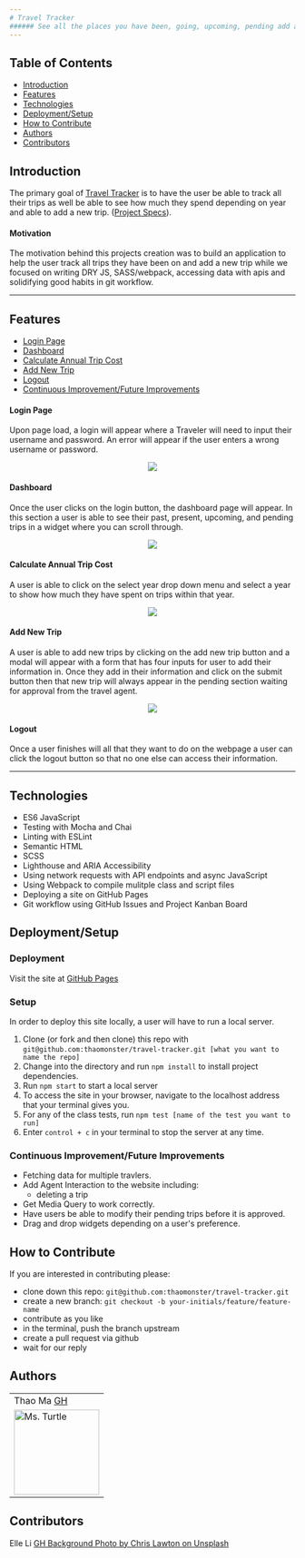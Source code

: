 ```yaml
---
# Travel Tracker
###### See all the places you have been, going, upcoming, pending add a new trip!
---
```

## Table of Contents
* [Introduction](#introduction)
* [Features](#features)
* [Technologies](#technologies)
* [Deployment/Setup](#deployment)
* [How to Contribute](#how-to-contibute)
* [Authors](#authors)
* [Contributors](#contributors)


## Introduction
The primary goal of [Travel Tracker](https://github.com/thaomonster/travel-tracker.git) is to have the user be able to track all their trips as well be able to see how much they spend depending on year and able to add a new trip. ([Project Specs](https://frontend.turing.io/projects/travel-tracker.html)).

#### Motivation
The motivation behind this projects creation was to build an application to help the user track all trips they have been on and add a new trip while we focused on writing DRY JS, SASS/webpack, accessing data with apis and solidifying good habits in git workflow.

---
## Features
* [Login Page](#login-page)
* [Dashboard](#dashboard)
* [Calculate Annual Trip Cost](#calculate-annual-trip-cost)
* [Add New Trip](#add-new-trip)
* [Logout](#logout)
* [Continuous Improvement/Future Improvements](#Continuous-Improvement/Future-Improvements)

#### Login Page
Upon page load, a login will appear where a Traveler will need to input their username and password. An error will appear if the user enters a wrong username or password.

<p align = "center">
<img src="https://media.giphy.com/media/VIkDWxDTrTsvOkSgyW/giphy.gif">
</p>

#### Dashboard
Once the user clicks on the login button, the dashboard page will appear. In this section a user is able to see their past, present, upcoming, and pending trips in a widget where you can scroll through.

<p align = "center">
<img src="https://media.giphy.com/media/esc0pD89RJchK6wpKm/giphy.gif">
</p>

#### Calculate Annual Trip Cost
A user is able to click on the select year drop down menu and select a year to show how much they have spent on trips within that year.

<p align = "center">
<img src="https://media.giphy.com/media/4rkvbjAkBBGc3JHlrY/giphy.gif">
</p>


#### Add New Trip
A user is able to add new trips by clicking on the add new trip button and a modal will appear with a form that has four inputs for user to add their information in. Once they add in their information and click on the submit button then that new trip will always appear in the pending section waiting for approval from the travel agent.

<p align = "center">
<img src="https://media.giphy.com/media/E4d3pSTWFcSINJ8rfU/giphy.gif">
</p>

#### Logout
Once a user finishes will all that they want to do on the webpage a user can click the logout button so that no one else can access their information.

---
## Technologies
 - ES6 JavaScript
 - Testing with Mocha and Chai
 - Linting with ESLint
 - Semantic HTML
 - SCSS 
 - Lighthouse and ARIA Accessibility
 - Using network requests with API endpoints and async JavaScript
 - Using Webpack to compile mulitple class and script files
 - Deploying a site on GitHub Pages
 - Git workflow using GitHub Issues and Project Kanban Board

## Deployment/Setup

### Deployment
Visit the site at [GitHub Pages]()

### Setup
In order to deploy this site locally, a user will have to run a local server.

  1. Clone (or fork and then clone) this repo with  `git@github.com:thaomonster/travel-tracker.git [what you want to name the repo]`
  2. Change into the directory and run `npm install` to install project dependencies.
  3. Run `npm start` to start a local server 
  4. To access the site in your browser, navigate to the localhost address that your terminal gives you. 
  5. For any of the class tests, run ```npm test [name of the test you want to run]``` 
  6. Enter `control + c` in your terminal to stop the server at any time.

### Continuous Improvement/Future Improvements
  * Fetching data for multiple travlers.
  * Add Agent Interaction to the website including:
    - deleting a trip
  * Get Media Query to work correctly.
  * Have users be able to modify their pending trips before it is approved.
  * Drag and drop widgets depending on a user's preference.

## How to Contribute
If you are interested in contributing please:
- clone down this repo: `git@github.com:thaomonster/travel-tracker.git`
- create a new branch: `git checkout -b your-initials/feature/feature-name`
- contribute as you like
- in the terminal, push the branch upstream
- create a pull request via github
- wait for our reply

## Authors
<table>
    <tr>
        <td> Thao Ma <a href="https://github.com/thaomonster">GH</td>
    </tr>
    </tr>

<td><img src="https://avatars3.githubusercontent.com/u/67611512?s=400&u=ef3bac38d4f7d6d8a899d26ce1f0eb169f11bb9b&v=4" alt="Ms. Turtle"
 width="150" height="auto" /></td>
</table>

## Contributors
  <tr>
    <td> Elle Li <a href="https://github.com/Elle624">GH</td>
    <td> Background Photo by Chris Lawton on Unsplash</td>
  </tr>
  
      
